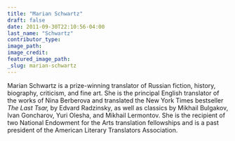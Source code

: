 ```yaml
---
title: "Marian Schwartz"
draft: false
date: 2011-09-30T22:10:56-04:00
last_name: "Schwartz"
contributor_type:
image_path:
image_credit:
featured_image_path:
_slug: marian-schwartz
---
```


Marian Schwartz is a prize-winning translator of Russian fiction, history, biography, criticism, and fine art. She is the principal English translator of the works of Nina Berberova and translated the New York Times bestseller _The Last Tsar,_ by Edvard Radzinsky, as well as classics by Mikhail Bulgakov, Ivan Goncharov, Yuri Olesha, and Mikhail Lermontov. She is the recipient of two National Endowment for the Arts translation fellowships and is a past president of the American Literary Translators Association.

